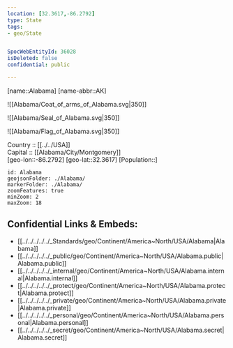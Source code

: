 ```yaml
---
location: [32.3617,-86.2792] 
type: State
tags:
- geo/State


SpocWebEntityId: 36028
isDeleted: false
confidential: public

---
```

[name::Alabama] 
[name-abbr::AK] 

![[Alabama/Coat_of_arms_of_Alabama.svg|350]] 

![[Alabama/Seal_of_Alabama.svg|350]] 

![[Alabama/Flag_of_Alabama.svg|350]] 

Country :: [[../../USA]]  
Capital :: [[Alabama/City/Montgomery]]  
[geo-lon::-86.2792] 
[geo-lat::32.3617] 
[Population::] 



```leaflet
id: Alabama
geojsonFolder: ./Alabama/
markerFolder: ./Alabama/
zoomFeatures: true 
minZoom: 2 
maxZoom: 18
```


## Confidential Links & Embeds: 
- [[../../../../../_Standards/geo/Continent/America~North/USA/Alabama|Alabama]] 
- [[../../../../../_public/geo/Continent/America~North/USA/Alabama.public|Alabama.public]] 
- [[../../../../../_internal/geo/Continent/America~North/USA/Alabama.internal|Alabama.internal]] 
- [[../../../../../_protect/geo/Continent/America~North/USA/Alabama.protect|Alabama.protect]] 
- [[../../../../../_private/geo/Continent/America~North/USA/Alabama.private|Alabama.private]] 
- [[../../../../../_personal/geo/Continent/America~North/USA/Alabama.personal|Alabama.personal]] 
- [[../../../../../_secret/geo/Continent/America~North/USA/Alabama.secret|Alabama.secret]] 
